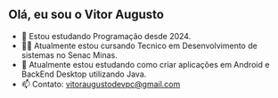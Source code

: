 ## Olá, eu sou o Vitor Augusto



- 📘 Estou estudando Programação desde 2024.
- 👩‍💻 Atualmente estou cursando Tecnico em Desenvolvimento de sistemas no Senac Minas.
- 📱 Atualmente estou estudando como criar aplicações em Android e BackEnd Desktop utilizando Java.
- 📫 Contato: vitoraugustodevpc@gmail.com 

